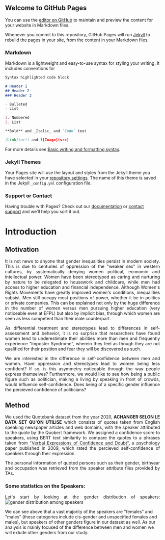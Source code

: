## Welcome to GitHub Pages

You can use the [editor on GitHub](https://github.com/naomi-iizuka/ADAProjectweb/edit/gh-pages/index.md) to maintain and preview the content for your website in Markdown files.

Whenever you commit to this repository, GitHub Pages will run [Jekyll](https://jekyllrb.com/) to rebuild the pages in your site, from the content in your Markdown files.

### Markdown

Markdown is a lightweight and easy-to-use syntax for styling your writing. It includes conventions for

```markdown
Syntax highlighted code block

# Header 1
## Header 2
### Header 3

- Bulleted
- List

1. Numbered
2. List

**Bold** and _Italic_ and `Code` text

[Link](url) and ![Image](src)
```

For more details see [Basic writing and formatting syntax](https://docs.github.com/en/github/writing-on-github/getting-started-with-writing-and-formatting-on-github/basic-writing-and-formatting-syntax).

### Jekyll Themes

Your Pages site will use the layout and styles from the Jekyll theme you have selected in your [repository settings](https://github.com/naomi-iizuka/ADAProjectweb/settings/pages). The name of this theme is saved in the Jekyll `_config.yml` configuration file.

### Support or Contact

Having trouble with Pages? Check out our [documentation](https://docs.github.com/categories/github-pages-basics/) or [contact support](https://support.github.com/contact) and we’ll help you sort it out.


# Introduction
## Motivation
<p style='text-align: justify;'> It is not news to anyone that gender inequalities persist in modern society. This is due to centuries of oppression of the "weaker sex" in western cultures, by systematically denying women political, economic and intellectual power. Women have been stereotyped as caring and nurturing by nature to be relegated to housework and childcare, while men had access to higher education and financial independence. Although Women's Rights Movements have greatly improved women's conditions, inequalities subsist. Men still occupy most positions of power, whether it be in politics or private companies. This can be explained not only by the huge difference in the number of women versus men pursuing higher education (very noticeable even at EFPL) but also by implicit bias, through which women are seen as less competent than their male counterpart. </p>

<p style='text-align: justify;'> As differential treatment and stereotypes lead to differences in self-assessment and behavior, it is no surprise that researchers have found women tend to underestimate their abilities more than men and frequently experience "Imposter Syndrome", wherein they feel as though they are not qualified for their position and fear they will be discovered as such. </p>

<p style='text-align: justify;'> We are interested in the difference in self-confidence between men and women. Have oppression and stereotypes lead to women being less confident? If so, is this asymmetry noticeable through the way people express themselves? Furthermore, we would like to see how being a public figure such as politician, making a living by speaking in front of crowds, would influence self-confidence. Does being of a specific gender influence the percieved confidence of politicians? </p>

## Method

<p style='text-align: justify;'> 
  We used the Quotebank dataset from the year 2020, <b>ACHANGER SELON LE DATA SET QU'ON UTILISE</b> which consists of quotes taken from English speaking newspaper articles and web domains, with the speaker attributed to the quote by the Quobert framework. We assigned a confidence score to speakers, using BERT text similarity to compare the quotes to a phrases taken from <a href="https://www.researchgate.net/publication/26877357_Verbal_Expressions_of_Confidence_and_Doubt">"Verbal Expressions of Confidence and Doubt"</a>, a psychology paper published in 2009, which rated the percieved self-confidence of speakers through their expression. </p>
<p style='text-align: justify;'> The personal information of quoted persons such as their gender, birthyear and occupation was retrieved from the speaker attribute files provided by TAs. </p>

### Some statistics on the Speakers:
<p style='text-align: justify;'> 
  Let's start by looking at the gender distribution of speakers: 
  
  <img src = "https://user-images.githubusercontent.com/57099519/146043704-032417fc-0b6d-44a7-813b-252dbbff940f.png" alt = "gender distribution among speakers" >

  We can see above that a vast majority of the speakers are "females" and "males" (these categories include cis-gender and unspecified females and males), but speakers of other genders figure in our dataset as well. As our analysis is mainly focused of the difference between men and women we will exlude other genders from our study. 
  </p>
